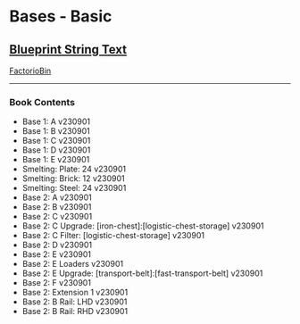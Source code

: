 # Bases - Basic

## [Blueprint String Text](https://factoriobin.com/static/cdn/forever/post/v/e/f/VefzammX/0/v0/blueprint-7537cb15bb26090e.txt)

[FactorioBin](https://factoriobin.com/post/VefzammX)

-----

### Book Contents

* Base 1: A v230901
* Base 1: B v230901
* Base 1: C v230901
* Base 1: D v230901
* Base 1: E v230901
* Smelting: Plate: 24 v230901
* Smelting: Brick: 12 v230901
* Smelting: Steel: 24 v230901
* Base 2: A v230901
* Base 2: B v230901
* Base 2: C v230901
* Base 2: C Upgrade: [iron-chest]:[logistic-chest-storage] v230901
* Base 2: C Filter: [logistic-chest-storage] v230901
* Base 2: D v230901
* Base 2: E v230901
* Base 2: E Loaders v230901
* Base 2: E Upgrade: [transport-belt]:[fast-transport-belt] v230901
* Base 2: F v230901
* Base 2: Extension 1 v230901
* Base 2: B Rail: LHD v230901
* Base 2: B Rail: RHD v230901
